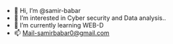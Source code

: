 - 👋 Hi, I’m @samir-babar
- 👀 I’m interested in Cyber security and Data analysis..
- 🌱 I’m currently learning WEB-D 
- 📫 Mail-samirbabar0@gmail.com
  
  

<!---
samir-babar/samir-babar is a ✨ special ✨ repository because its `README.md` (this file) appears on your GitHub profile.
You can click the Preview link to take a look at your changes.
--->
